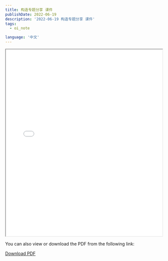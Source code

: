 ```yaml
---
title: 构造专题分享 课件
publishDate: 2022-06-19
description: '2022-06-19 构造专题分享 课件'
tags:
  - oi_note

language: '中文'
---
```


<iframe src="/slides/slides-20220619.pdf" width="100%" height="600"></iframe>

You can also view or download the PDF from the following link:

[Download PDF](/slides/slides-20220619.pdf)